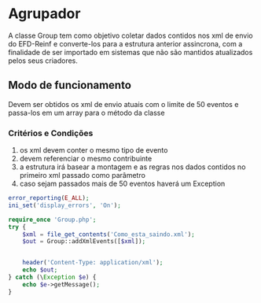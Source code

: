 # Agrupador

A classe Group tem como objetivo coletar dados contidos nos xml de envio do EFD-Reinf e converte-los para a estrutura anterior assincrona, com a finalidade de ser importado em sistemas que não são mantidos atualizados pelos seus criadores.


## Modo de funcionamento

Devem ser obtidos os xml de envio atuais com o limite de 50 eventos e passa-los em um array para o método da classe

### Critérios e Condições

1. os xml devem conter o mesmo tipo de evento
2. devem referenciar o mesmo contribuinte
3. a estrutura irá basear a montagem e as regras nos dados contidos no primeiro xml passado como parâmetro 
4. caso sejam passados mais de 50 eventos haverá um Exception


```php
error_reporting(E_ALL);
ini_set('display_errors', 'On');

require_once 'Group.php';
try {
    $xml = file_get_contents('Como_esta_saindo.xml');
    $out = Group::addXmlEvents([$xml]);


    header('Content-Type: application/xml');
    echo $out;
} catch (\Exception $e) {
    echo $e->getMessage();
}
```